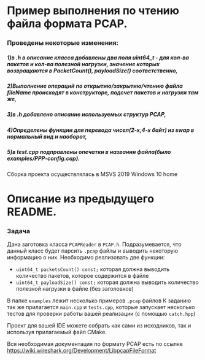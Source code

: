 
# Пример выполнения по чтению файла формата PCAP.
### Проведены некоторые изменения:
  ##### 1)в .h в описание класса добавлены два поля uint64_t - для кол-ва пакетов и кол-ва полезной нагрузки, значение которых возвращаются в PacketCount(),     payloadSize() соответственно,
  ##### 2)Выполнение операций по открытию/закрытию/чтению файла fileName происходят в конструкторе, подсчет пакетов и нагрузки там же,
  ##### 3)в .h добавлено описание используемых структур PCAP,
  ##### 4)Определены функции для перевода чисел(2-х,4-х байт) из swap в нормальный вид и наоборот,
  ##### 5)в test.cpp подправлены опечатки в названии файла(было examples/PPP-config.cap).
Сборка проекта осуществлялась в MSVS 2019 Windows 10 home
# Описание из предыдущего README.
### Задача

Дана заготовка класса `PCAPReader` в `PCAP.h`. Подразумевается, что данный класс будет парсить `.pcap` файлы и выводить некоторую информацию о них. Необходимо реализовать две функции:
 - ```uint64_t packetsCount() const;``` которая должна выводить количество пакетов, которое содержится в файле
 - ```uint64_t payloadSize() const;``` которая должна выводить количество полезной нагрузки в файле (без заголовков)

В папке `examples` лежит несколько примеров `.pcap` файлов
К заданию так же прилагается `main.cpp`  и ```tests.cpp```, которые запускает несколько тестов для проверки работы вашей реализации (с помощью `catch.hpp`)

Проект для вашей IDE можете собрать как сами из исходников, так и используя прилагаемый файл CMake. 

Вся необходимая документация по формату PCAP есть по ссылке https://wiki.wireshark.org/Development/LibpcapFileFormat
